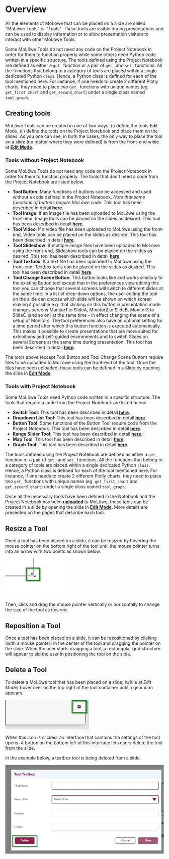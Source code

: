# Overview

All the elements of MoLöwe that can be placed on a slide are called "MoLöwe Tools" or "Tools". These tools are visible during presentations and can be used to display information or to allow presentation visitors to interact with other MoLöwe Tools.

Some MoLöwe Tools do not need any code on the Project Notebook in order for them to function properly while some others need Python code written in a specific structure.
The tools defined using the Project Notebook are defined as either a `get_` function or a pair of `get_` and `set_` functions. All the functions that belong to a category of tools are placed within a single dedicated Python `class`. Hence, a Python class is defined for each of the tool mentioned here. For instance, if one needs to create 2 different Plotly charts, they need to place two `get_` functions with unique names (eg. `get_first_chart` and `get_second_chart`) under a single class named `tool_graph`.

##  **Creating tools**
MoLöwe Tools can be created in one of two ways: (i) define the tools Edit Mode, (ii) define the tools on the Project Notebook and place them on the slides. As you one can see, in both the cases, the only way to place the tool on a slide (no matter where they were defined) is from the front-end while at [**Edit Mode**](docs/03-the-interface/05_slides.md#4-editing-slides-edit-mode).

### Tools without Project Notebook

Some MoLöwe Tools do not need any code on the Project Notebook in order for them to function properly. The tools that don't need a code from the Project Notebook are listed below.

* **Tool Button**: Many functions of buttons can be accessed and used without a code defined in the Project Notebook. *Note that some functions of buttons require MoLöwe code.* This tool has been described in detail [**here**](08_button.md).
* **Tool Image**: If an image file has been uploaded to MoLöwe using the front-end, Image tools can be placed on the slides as desired. This tool has been described in detail [**here**](02_image.md).
* **Tool Video**: If a video file has been uploaded to MoLöwe using the front-end, Video tools can be placed on the slides as desired. This tool has been described in detail [**here**](03_video.md).
* **Tool Slideshow**: If multiple image files have been uploaded to MoLöwe using the front-end, Slideshow tools can be placed on the slides as desired. This tool has been described in detail [**here**](04_slideshow.md).
* **Tool Textbox**: If a text file has been uploaded to MoLöwe using the front-end, Textbox tools can be placed on the slides as desired. This tool has been described in detail [**here**](01_textbox.md).
* **Tool Change Scene Button**: This button looks like and works similarly to the existing Button tool except that in the preferences view editing this tool you can choose that several screens will switch to different slides at the same time. In a list of drop-down options, the user editing the tool on the slide can choose which slide will be shown on which screen making it possible e.g. that clicking on this button in presentation mode changes screens Monitor1 to SlideA, Monitor2 to SlideB, Monitor3 to SlideC (and so on) at the same time - in effect changing the scene of a setup of Monitors. The tool preferences also have an optional setting for a time period after which this button function is executed automatically. This makes it possible to create presentations that are more suited for exhibitions and self-guided environments and to switch Slides on several Screens at the same time during presentation. This tool has been described in detail [**here**](11_change-scene.md).

The tools above (except Tool Button and Tool Change Scene Button) require files to be uploaded to MoLöwe using the front-end of the tool. Once the files have been uploaded, these tools can be defined in a Slide by opening the slide in [**Edit Mode**](docs/03-the-interface/05_slides.md#4-editing-slides-edit-mode).

### Tools with Project Notebook

Some MoLöwe Tools need Python code written in a specific structure. The tools that require a code from the Project Notebook are listed below.

* **Switch Tool**: This tool has been described in detail [**here**](09_switch.md).
* **Dropdown List Tool**: This tool has been described in detail [**here**](10_dropdown.md).
* **Button Tool**: Some functions of the Button Tool require code from the Project Notebook. This tool has been described in detail [**here**](08_button.md).
* **Range Slider Tool**: This tool has been described in detail [**here**](07_slider.md).
* **Map Tool**: This tool has been described in detail [**here**](05_map.md).
* **Graph Tool**: This tool has been described in detail [**here**](06_graph.md).

The tools defined using the Project Notebook are defined as either a `get_` function or a pair of `get_` and `set_` functions. All the functions that belong to a category of tools are placed within a single dedicated Python `class`. Hence, a Python class is defined for each of the tool mentioned here. For instance, if one needs to create 2 different Plotly charts, they need to place two `get_` functions with unique names (eg. `get_first_chart` and `get_second_chart`) under a single class named `tool_graph`.

Once all the necessary tools have been defined in the Notebook and the Project Notebook has been [**uploaded**](docs/03-the-interface/03_notebooks.md) to MoLöwe, these tools can be created in a slide by opening the slide in [**Edit Mode**](docs/03-the-interface/05_slides.md#4-editing-slides-edit-mode). More details are presented on the pages that describe each tool.

## **Resize a Tool**
Once a tool has been placed on a slide, it can be resized by hovering the mouse pointer on the bottom right of the tool until the mouse pointer turns into an arrow with two points as shown below.

![](/img/doc/57_resize_tool.jpg)

Then, click and drag the mouse pointer vertically or horizontally to change the size of the tool as desired.

## **Reposition a Tool**
Once a tool has been placed on a slide, it can be repositioned by clicking (with a mouse pointer) in the center of the tool and dragging the pointer on the slide. When the user starts dragging a tool, a rectangular grid structure will appear to aid the user in positioning the tool on the slide.

## **Delete a Tool**
To delete a MoLöwe tool that has been placed on a slide, (while at *Edit Mode*) hover over on the top right of the tool container until a gear icon appears.

![](/img/doc/39_hover_tool_container.jpg)

When this icon is clicked, an interface that contains the settings of the tool opens. A button on the bottom left of this interface lets users delete the tool from the slide.

In the example below, a textbox tool is being deleted from a slide.

![](/img/doc/70_delete_tool.jpg)